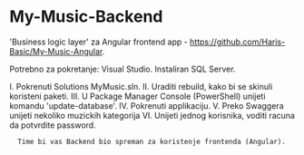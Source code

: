 # My-Music-Backend

'Business logic layer' za Angular frontend app - https://github.com/Haris-Basic/My-Music-Angular.

Potrebno za pokretanje: Visual Studio.
Instaliran SQL Server.

I.   Pokrenuti Solutions MyMusic.sln.
II.  Uraditi rebuild, kako bi se skinuli koristeni paketi.
III. U Package Manager Console (PowerShell) unijeti komandu 'update-database'.
IV.  Pokrenuti applikaciju.
V.   Preko Swaggera unijeti nekoliko muzickih kategorija
VI.  Unijeti jednog korisnika, voditi racuna da potvrdite password.
      
      Time bi vas Backend bio spreman za koristenje frontenda (Angular).
